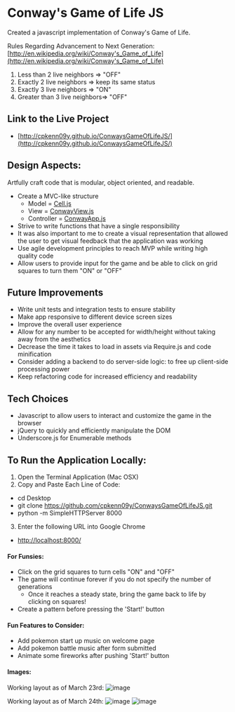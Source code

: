 # Conway's Game of Life JS

Created a javascript implementation of Conway's Game of Life.

Rules Regarding Advancement to Next Generation:
[http://en.wikipedia.org/wiki/Conway's_Game_of_Life](http://en.wikipedia.org/wiki/Conway's_Game_of_Life)

1. Less than 2 live neighbors => "OFF"
2. Exactly 2 live neighbors => keep its same status
3. Exactly 3 live neighbors => "ON"
4. Greater than 3 live neighbors=> "OFF"

## Link to the Live Project

* [http://cpkenn09y.github.io/ConwaysGameOfLifeJS/](http://cpkenn09y.github.io/ConwaysGameOfLifeJS/)

## Design Aspects:

Artfully craft code that is modular, object oriented, and readable.

* Create a MVC-like structure
  * Model = [Cell.js](https://github.com/cpkenn09y/ConwaysGameOfLifeJS/blob/master/javascripts/Cell.js)
  * View = [ConwayView.js](https://github.com/cpkenn09y/ConwaysGameOfLifeJS/blob/master/javascripts/ConwayView.js)
  * Controller = [ConwayApp.js](https://github.com/cpkenn09y/ConwaysGameOfLifeJS/blob/master/javascripts/ConwayApp.js)
* Strive to write functions that have a single responsibility
* It was also important to me to create a visual representation that allowed the user to get visual feedback that the application was working
* Use agile development principles to reach MVP while writing high quality code
* Allow users to provide input for the game and be able to click on grid squares to turn them "ON" or "OFF"

## Future Improvements

* Write unit tests and integration tests to ensure stability
* Make app responsive to different device screen sizes
* Improve the overall user experience
* Allow for any number to be accepted for width/height without taking away from the aesthetics
* Decrease the time it takes to load in assets via Require.js and code minification
* Consider adding a backend to do server-side logic: to free up client-side processing power
* Keep refactoring code for increased efficiency and readability

## Tech Choices
* Javascript to allow users to interact and customize the game in the browser
* jQuery to quickly and efficiently manipulate the DOM
* Underscore.js for Enumerable methods

## To Run the Application Locally:

1. Open the Terminal Application (Mac OSX)
2. Copy and Paste Each Line of Code:

* cd Desktop
* git clone https://github.com/cpkenn09y/ConwaysGameOfLifeJS.git
* python -m SimpleHTTPServer 8000

3. Enter the following URL into Google Chrome

* [http://localhost:8000/](http://localhost:8000/)

#### For Funsies:
* Click on the grid squares to turn cells "ON" and "OFF"
* The game will continue forever if you do not specify the number of generations
  * Once it reaches a steady state, bring the game back to life by clicking on squares!
* Create a pattern before pressing the 'Start!' button

#### Fun Features to Consider:
* Add pokemon start up music on welcome page
* Add pokemon battle music after form submitted
* Animate some fireworks after pushing 'Start!' button

#### Images:
Working layout as of March 23rd:
![image](http://i.imgur.com/psN9nhk.png)

Working layout as of March 24th:
![image](http://i.imgur.com/0agM1IU.png)
![image](http://i.imgur.com/AF9F5V9.png)

